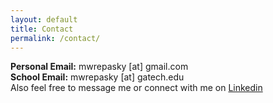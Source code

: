 ```yaml
---
layout: default
title: Contact
permalink: /contact/
---
```


**Personal Email:** mwrepasky [at] gmail.com  
**School Email:** mwrepasky [at] gatech.edu  
Also feel free to message me or connect with me on [Linkedin](https://www.linkedin.com/in/matthew-repasky-jr-998529157/)  
